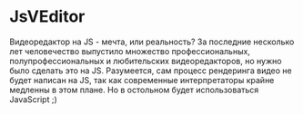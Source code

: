 # JsVEditor
Видеоредактор на JS - мечта, или реальность? За последние несколько лет человечество выпустило множество профессиональных, полупрофессиональных и любительских видеоредакторов, но нужно было сделать это на JS. Разумеется, сам процесс рендеринга видео не будет написан на JS, так как современные интерпретаторы крайне медленны в этом плане. Но в остольном будет использоваться JavaScript ;)
